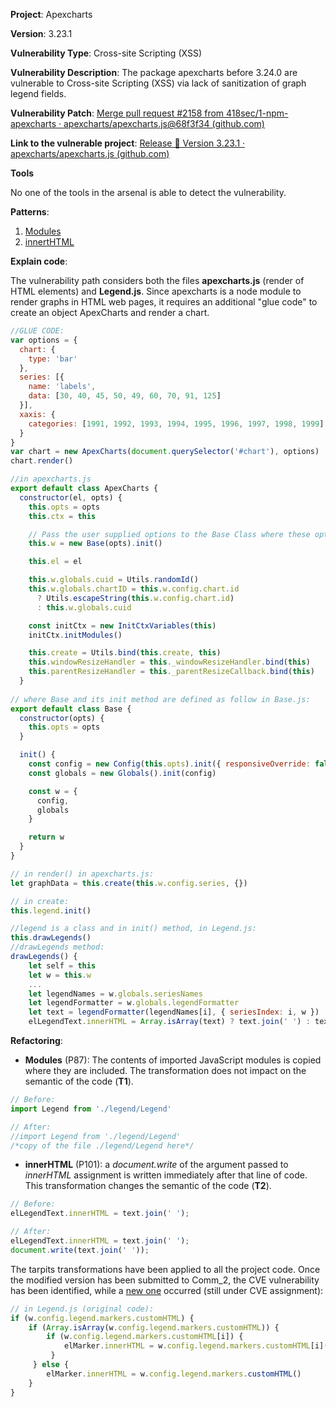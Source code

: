 **Project**: Apexcharts

**Version**: 3.23.1

**Vulnerability Type**: Cross-site Scripting (XSS)

**Vulnerability Description**: The package apexcharts before 3.24.0 are vulnerable to Cross-site Scripting (XSS) via lack of sanitization of graph legend fields.

**Vulnerability Patch**: [Merge pull request #2158 from 418sec/1-npm-apexcharts · apexcharts/apexcharts.js@68f3f34 (github.com)](https://github.com/apexcharts/apexcharts.js/commit/68f3f34d125719b4767614fe0a595cc65bde1d19)

**Link to the vulnerable project**: [Release 💎 Version 3.23.1 · apexcharts/apexcharts.js (github.com)](https://github.com/apexcharts/apexcharts.js/releases/tag/v3.23.1)

**Tools**

No one of the tools in the arsenal is able to detect the vulnerability. 

**Patterns**:

1. [Modules](https://github.com/enferas/TestabilityTarpits/tree/main/JS/TestabilityPatterns/87_modules)
2. [innertHTML](https://github.com/enferas/TestabilityTarpits/tree/main/JS/TestabilityPatterns/101_innerHTML_outerHTML)

**Explain code**:

The vulnerability path considers both the files **apexcharts.js** (render of HTML elements) and **Legend.js**. Since apexcharts is a node module to render graphs in HTML web pages, it requires an additional "glue code" to create an object ApexCharts and render a chart.

```js
//GLUE CODE:
var options = {
  chart: {
    type: 'bar'
  },
  series: [{
    name: 'labels',
    data: [30, 40, 45, 50, 49, 60, 70, 91, 125]
  }],
  xaxis: {
    categories: [1991, 1992, 1993, 1994, 1995, 1996, 1997, 1998, 1999]
  }
}
var chart = new ApexCharts(document.querySelector('#chart'), options)
chart.render()

//in apexcharts.js
export default class ApexCharts {
  constructor(el, opts) {
    this.opts = opts
    this.ctx = this

    // Pass the user supplied options to the Base Class where these options will be extended with defaults. The returned object from Base Class will become the config object in the entire codebase.
    this.w = new Base(opts).init()

    this.el = el

    this.w.globals.cuid = Utils.randomId()
    this.w.globals.chartID = this.w.config.chart.id
      ? Utils.escapeString(this.w.config.chart.id)
      : this.w.globals.cuid

    const initCtx = new InitCtxVariables(this)
    initCtx.initModules()

    this.create = Utils.bind(this.create, this)
    this.windowResizeHandler = this._windowResizeHandler.bind(this)
    this.parentResizeHandler = this._parentResizeCallback.bind(this)
  }
    
// where Base and its init method are defined as follow in Base.js:
export default class Base {
  constructor(opts) {
    this.opts = opts
  }

  init() {
    const config = new Config(this.opts).init({ responsiveOverride: false })
    const globals = new Globals().init(config)

    const w = {
      config,
      globals
    }

    return w
  }
}

// in render() in apexcharts.js:
let graphData = this.create(this.w.config.series, {})

// in create:
this.legend.init()

//legend is a class and in init() method, in Legend.js:
this.drawLegends()
//drawLegends method:
drawLegends() {
    let self = this
    let w = this.w
	...
    let legendNames = w.globals.seriesNames
	let legendFormatter = w.globals.legendFormatter
	let text = legendFormatter(legendNames[i], { seriesIndex: i, w })
	elLegendText.innerHTML = Array.isArray(text) ? text.join(' ') : text //SINK
```

**Refactoring**:

- **Modules** (P87): The contents of imported JavaScript modules is copied where they are included. The transformation does not impact on the semantic of the code (**T1**).

```js
// Before:
import Legend from './legend/Legend'

// After:
//import Legend from './legend/Legend'
/*copy of the file ./legend/Legend here*/
```

- **innerHTML** (P101): a _document.write_ of the argument passed to _innerHTML_ assignment is written immediately after that line of code. This transformation changes the semantic of the code (**T2**). 

```js
// Before:
elLegendText.innerHTML = text.join(' ');

// After:
elLegendText.innerHTML = text.join(' ');
document.write(text.join(' '));
```

The tarpits transformations have been applied to all the project code. Once the modified version has been submitted to Comm_2, the CVE vulnerability has been identified, while a [new one](https://www.huntr.dev/bounties/2-other-apexcharts/apexcharts.js/) occurred (still under CVE assignment):

```js
// in Legend.js (original code):
if (w.config.legend.markers.customHTML) {
	if (Array.isArray(w.config.legend.markers.customHTML)) {
    	if (w.config.legend.markers.customHTML[i]) {
            elMarker.innerHTML = w.config.legend.markers.customHTML[i]()
         }
     } else {
     	elMarker.innerHTML = w.config.legend.markers.customHTML()
	}
}
```

